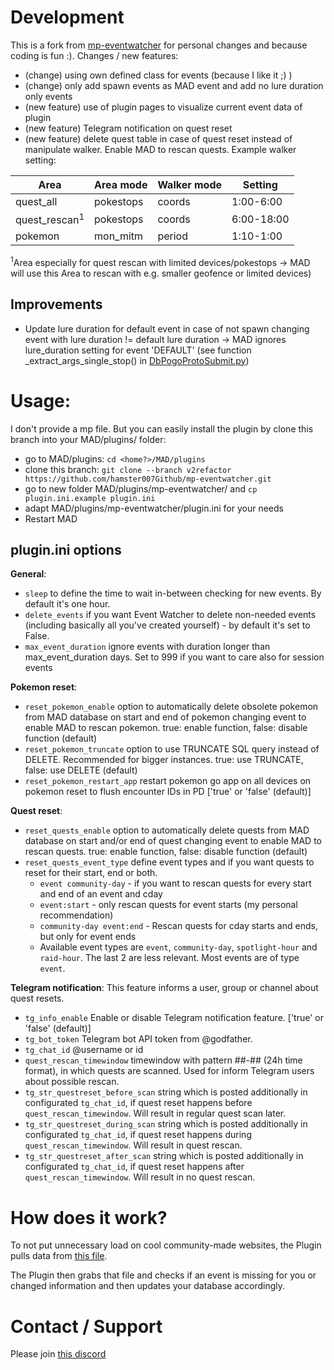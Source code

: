 # Development
This is a fork from [mp-eventwatcher](https://github.com/ccev/mp-eventwatcher) for personal changes and because coding is fun :). Changes / new features:
- (change) using own defined class for events (because I like it ;) )
- (change) only add spawn events as MAD event and add no lure duration only events
- (new feature) use of plugin pages to visualize current event data of plugin
- (new feature) Telegram notification on quest reset
- (new feature) delete quest table in case of quest reset instead of manipulate walker. Enable MAD to rescan quests. Example walker setting:

| Area          | Area mode | Walker mode | Setting    |
| ------------- | --------- | ----------- | ---------- |
| quest_all     | pokestops | coords      | 1:00-6:00  |
| quest_rescan<sup>1</sup> | pokestops | coords      | 6:00-18:00 |
| pokemon       | mon_mitm  | period      | 1:10-1:00  |

<sup>1</sup>Area especially for quest rescan with limited devices/pokestops -> MAD will use this Area to rescan with e.g. smaller geofence or limited devices)

## Improvements
- Update lure duration for default event in case of not spawn changing event with lure duration != default lure duration ->  MAD ignores lure_duration setting for event 'DEFAULT' (see function _extract_args_single_stop() in [DbPogoProtoSubmit.py](https://github.com/Map-A-Droid/MAD/blob/master/mapadroid/db/DbPogoProtoSubmit.py))

# Usage:
I don't provide a mp file. But you can easily install the plugin by clone this branch into your MAD/plugins/ folder:
- go to MAD/plugins: `cd <home?>/MAD/plugins`
- clone this branch: `git clone --branch v2refactor https://github.com/hamster007Github/mp-eventwatcher.git`
- go to new folder MAD/plugins/mp-eventwatcher/ and `cp plugin.ini.example plugin.ini`
- adapt MAD/plugins/mp-eventwatcher/plugin.ini for your needs
- Restart MAD

## plugin.ini options
**General**:
- `sleep` to define the time to wait in-between checking for new events. By default it's one hour.
- `delete_events` if you want Event Watcher to delete non-needed events (including basically all you've created yourself) - by default it's set to False.
- `max_event_duration` ignore events with duration longer than max_event_duration days. Set to 999 if you want to care also for session events

**Pokemon reset**:
- `reset_pokemon_enable` option to automatically delete obsolete pokemon from MAD database on start and end of pokemon changing event to enable MAD to rescan pokemon. true: enable function, false: disable function (default)
- `reset_pokemon_truncate` option to use TRUNCATE SQL query instead of DELETE. Recommended for bigger instances. true: use TRUNCATE, false: use DELETE (default)
- `reset_pokemon_restart_app` restart pokemon go app on all devices on pokemon reset to flush encounter IDs in PD ['true' or 'false' (default)]

**Quest reset**:
- `reset_quests_enable` option to automatically delete quests from MAD database on start and/or end of quest changing event to enable MAD to rescan quests. true: enable function, false: disable function (default)
- `reset_quests_event_type` define event types and if you want quests to reset for their start, end or both.
  - `event community-day` - if you want to rescan quests for every start and end of an event and cday
  - `event:start` - only rescan quests for event starts (my personal recommendation)
  - `community-day event:end` - Rescan quests for cday starts and ends, but only for event ends
  - Available event types are `event`, `community-day`, `spotlight-hour` and `raid-hour`. The last 2 are less relevant. Most events are of type `event`.

**Telegram notification**:
This feature informs a user, group or channel about quest resets.
  - `tg_info_enable` Enable or disable Telegram notification feature. ['true' or 'false' (default)]
  - `tg_bot_token` Telegram bot API token from @godfather.
  - `tg_chat_id` @username or id
  - `quest_rescan_timewindow` timewindow with pattern ##-## (24h time format), in which quests are scanned. Used for inform Telegram users about possible rescan.
  - `tg_str_questreset_before_scan` string which is posted additionally in configurated `tg_chat_id`, if quest reset happens before `quest_rescan_timewindow`. Will result in regular quest scan later.
  - `tg_str_questreset_during_scan` string which is posted additionally in configurated `tg_chat_id`, if quest reset happens during `quest_rescan_timewindow`. Will result in quest rescan.
  - `tg_str_questreset_after_scan` string which is posted additionally in configurated `tg_chat_id`, if quest reset happens after `quest_rescan_timewindow`. Will result in no quest rescan.

# How does it work?
To not put unnecessary load on cool community-made websites, the Plugin pulls data from [this file](https://github.com/ccev/pogoinfo/blob/v2/active/events.json).

The Plugin then grabs that file and checks if an event is missing for you or changed information and then updates your database accordingly.

# Contact / Support
Please join [this discord](https://discord.gg/cMZs5tk)
